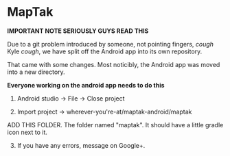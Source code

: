 MapTak
=====

**IMPORTANT NOTE SERIOUSLY GUYS READ THIS**

Due to a git problem introduced by someone, not pointing fingers, 
*cough* Kyle *cough*, we have split off the Android app into its own repository.

That came with some changes. Most noticibly, the Android app was moved into a new directory.

**Everyone working on the android app needs to do this**

1. Android studio -> File -> Close project

2. Import project -> wherever-you're-at/maptak-android/maptak

ADD THIS FOLDER. The folder named "maptak". It should have a little gradle icon next to it.

3. If you have any errors, message on Google+.